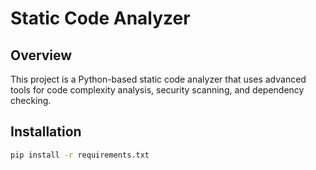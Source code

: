 # Static Code Analyzer

## Overview
This project is a Python-based static code analyzer that uses advanced tools for code complexity analysis, security scanning, and dependency checking.

## Installation
```bash
pip install -r requirements.txt
